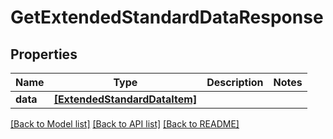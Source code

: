 # GetExtendedStandardDataResponse


## Properties
Name | Type | Description | Notes
------------ | ------------- | ------------- | -------------
**data** | [**[ExtendedStandardDataItem]**](ExtendedStandardDataItem.md) |  | 

[[Back to Model list]](../README.md#documentation-for-models) [[Back to API list]](../README.md#documentation-for-api-endpoints) [[Back to README]](../README.md)


